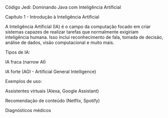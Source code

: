 Código Jedi: Dominando Java com Inteligência Artificial

Capítulo 1 - Introdução à Inteligência Artificial

A Inteligência Artificial (IA) é o campo da computação focado em criar sistemas capazes de realizar tarefas que normalmente exigiriam inteligência humana. Isso inclui reconhecimento de fala, tomada de decisão, análise de dados, visão computacional e muito mais.

Tipos de IA:

IA fraca (narrow AI)

IA forte (AGI - Artificial General Intelligence)

Exemplos de uso:

Assistentes virtuais (Alexa, Google Assistant)

Recomendação de conteúdo (Netflix, Spotify)

Diagnósticos médicos
